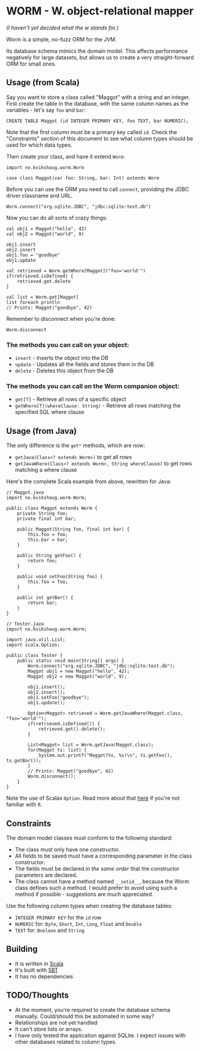 # WORM - W. object-relational mapper

*(I haven't yet decided what the w stands for.)*

Worm is a simple, no-fuzz ORM for the JVM.

Its database schema mimics the domain model. This affects performance negatively for large datasets, but allows us to create a very straight-forward ORM for small ones.

## Usage (from Scala)

Say you want to store a class called "Maggot" with a string and an integer. First create the table in the database, with the same column names as the variables - let's say `foo` and `bar`:

    CREATE TABLE Maggot (id INTEGER PRIMARY KEY, foo TEXT, bar NUMERIC);

Note that the first column must be a primary key called `id`. Check the "Constraints" section of this document to see what column types should be used for which data types.

Then create your class, and have it extend `Worm`:

    import no.kvikshaug.worm.Worm
    
    case class Maggot(var foo: String, bar: Int) extends Worm

Before you can use the ORM you need to call `connect`, providing the JDBC driver classname and URL.

    Worm.connect("org.sqlite.JDBC", "jdbc:sqlite:test.db")

Now you can do all sorts of crazy things:
    
    val obj1 = Maggot("hello", 42)
    val obj2 = Maggot("world", 9)

    obj1.insert
    obj2.insert
    obj1.foo = "goodbye"
    obj1.update

    val retrieved = Worm.getWhere[Maggot]("foo='world'")
    if(retrieved.isDefined) {
        retrieved.get.delete
    }

    val list = Worm.get[Maggot]
    list foreach println
    // Prints: Maggot("goodbye", 42)

Remember to disconnect when you're done:

    Worm.disconnect

### The methods you can call on your object:

- `insert` - Inserts the object into the DB
- `update` - Updates all the fields and stores them in the DB
- `delete` - Deletes this object from the DB

### The methods you can call on the Worm companion object:

- `get[T]` - Retrieve all rows of a specific object
- `getWhere[T](whereClause: String)` - Retrieve all rows matching the specified SQL where clause

## Usage (from Java)

The only difference is the `get*` methods, which are now:

- `getJava(Class<? extends Worm>)` to get all rows
- `getJavaWhere(Class<? extends Worm>, String whereClause)` to get rows matching a where clause

Here's the complete Scala example from above, rewritten for Java:

    // Maggot.java
    import no.kvikshaug.worm.Worm;
    
    public class Maggot extends Worm {
        private String foo;
        private final int bar;
    
        public Maggot(String foo, final int bar) {
            this.foo = foo;
            this.bar = bar;
        }
    
        public String getFoo() {
            return foo;
        }
    
        public void setFoo(String foo) {
            this.foo = foo;
        }
    
        public int getBar() {
            return bar;
        }
    }
    
    // Tester.java
    import no.kvikshaug.worm.Worm;
    
    import java.util.List;
    import scala.Option;
    
    public class Tester {
        public static void main(String[] args) {
            Worm.connect("org.sqlite.JDBC", "jdbc:sqlite:test.db");
            Maggot obj1 = new Maggot("hello", 42);
            Maggot obj2 = new Maggot("world", 9);
    
            obj1.insert();
            obj2.insert();
            obj1.setFoo("goodbye");
            obj1.update();
    
            Option<Maggot> retrieved = Worm.getJavaWhere(Maggot.class, "foo='world'");
            if(retrieved.isDefined()) {
                retrieved.get().delete();
            }
    
            List<Maggot> list = Worm.getJava(Maggot.class);
            for(Maggot ts: list) {
                System.out.printf("Maggot(%s, %s)\n", ts.getFoo(), ts.getBar());
            }
            // Prints: Maggot("goodbye", 42)
            Worm.disconnect();
        }
    }

Note the use of Scalas `Option`. Read more about that [here](http://www.codecommit.com/blog/scala/the-option-pattern) if you're not familiar with it.

## Constraints

The domain model classes must conform to the following standard:

- The class must only have one constructor.
- All fields to be saved must have a corresponding parameter in the class constructor.
- The fields must be declared *in the same order* that the constructor parameters are declared.
- The class cannot have a method named `__setid__`, because the Worm class defines such a method. I would prefer to avoid using such a method if possible - suggestions are much appreciated.

Use the following column types when creating the database tables:

- `INTEGER PRIMARY KEY` for the `id` row
- `NUMERIC` for: `Byte`, `Short`, `Int`, `Long`, `Float` and `Double`
- `TEXT` for: `Boolean` and `String`

## Building

- It is written in [Scala](http://www.scala-lang.org/)
- It's built with [SBT](https://github.com/harrah/xsbt)
- It has no dependencies

## TODO/Thoughts

- At the moment, you're required to create the database schema manually. Could/should this be automated in some way?
- Relationships are not yet handled
- It can't store lists or arrays.
- I have only tested the application against SQLite. I expect issues with other databases related to column types.
